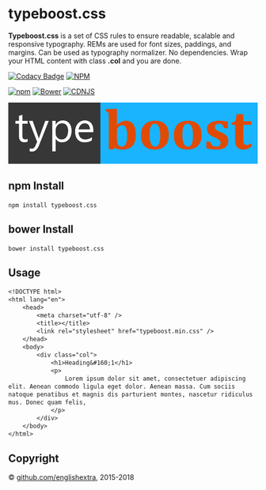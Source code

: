 # typeboost.css

**Typeboost.css** is a set of CSS rules to ensure readable, scalable and responsive typography. REMs are used for font sizes, paddings, and margins. Can be used as typography normalizer. No dependencies. Wrap your HTML content with class **.col** and you are done.

[![Codacy Badge](https://api.codacy.com/project/badge/Grade/87e126f1473345bca23d3fa108408142)](https://www.codacy.com/app/englishextra/typeboost-css?utm_source=github.com&utm_medium=referral&utm_content=englishextra/typeboost.css&utm_campaign=badger)
[![NPM](https://nodei.co/npm/typeboost.css.png?downloads=true)](https://nodei.co/npm/typeboost.css/)

[![npm](https://img.shields.io/npm/v/typeboost.css.svg)](https://github.com/englishextra/typeboost.css)
[![Bower](https://img.shields.io/bower/v/typeboost.css.svg)](https://github.com/englishextra/typeboost.css)
[![CDNJS](https://img.shields.io/cdnjs/v/typeboost.css.svg)](https://cdnjs.com/libraries/typeboost.css)

[![Typeboost.css](https://github.com/englishextra/typeboost.css/raw/master/img/typeboost.css-logo-1DB5FC-935x230.png)](https://github.com/englishextra/typeboost.css)

## npm Install

```
npm install typeboost.css
```

## bower Install

```
bower install typeboost.css
```

## Usage

```
<!DOCTYPE html>
<html lang="en">
	<head>
		<meta charset="utf-8" />
		<title></title>
		<link rel="stylesheet" href="typeboost.min.css" />
	</head>
	<body>
		<div class="col">
			<h1>Heading&#160;1</h1>
			<p>
				Lorem ipsum dolor sit amet, consectetuer adipiscing elit. Aenean commodo ligula eget dolor. Aenean massa. Cum sociis natoque penatibus et magnis dis parturient montes, nascetur ridiculus mus. Donec quam felis,
			</p>
		</div>
	</body>
</html>
```

## Copyright

© [github.com/englishextra](https://github.com/englishextra), 2015-2018